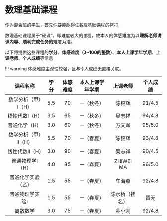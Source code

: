 # 数理基础课程

~~作为混合班的学生，首先你要能耐得住数理基础课程的拷打~~

数理基础课程属于“硬课”，即难度较大的课程，故本人的体感难度为以**理解老师讲课内容、顺利完成任务的**难度为准。

以下将提供这些课程的**学分**、**体感难度（0~100的整数）**、**本人上课学年学期**、**上课老师**、**个人成绩**等信息

!!! warning 
    体感难度主观性较强，且与个人成绩无直接关联。

| 课程名称 | 学分 | 体感难度 | 本人上课学年学期 | 上课老师 | 个人成绩 | 
| :-: | :-: | :-: | :-: | :-: | :-: | 
| 数学分析（甲）Ⅰ（H） | 5.5 | 70 | 一（秋冬） | 陈锦辉 | 91/4.5 | 
| 线性代数Ⅰ（H） | 3.5 | 65 | 一（秋冬） | 吴志祥 | 94/4.8 | 
| 普通化学（H） | 3.0 | 60 | 一（秋冬） | 方文军 | 95/5.0 | 
| 数学分析（甲）Ⅱ（H） | 5.5 | 70 | 一（春夏） | 陈锦辉 | 93/4.8 | 
| 线性代数Ⅱ（H） | 3.0 | 90 | 一（春夏） | 吴志祥 | 90/4.5 | 
| 普通物理学Ⅰ（H） | 4.0 | 85 | 一（春夏） | ZHIWEI MA | 96/5.0 | 
| 普通化学实验（乙） | 1.5 | 55 | 一（春夏） | 车海燕 | 92/4.8 | 
| 普通物理学实验Ⅰ | 1.5 | 55 | 一（春夏） | 陈水桥（挂名） | 暂无 | 
| 离散数学 | 3.0 | 75 | 一（春夏） | 金小刚 | 92/4.8 | 